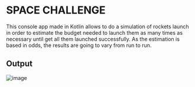# SPACE CHALLENGE
This console app made in Kotlin allows to do a simulation of rockets launch in order to estimate the budget needed to launch them as many times as necessary until get all them launched successfully.
As the estimation is based in odds, the results are going to vary from run to run. 

## Output 
![image](https://user-images.githubusercontent.com/80774061/148477209-4fc6c18e-0c29-4388-8c4c-910d3c4aa966.png)
